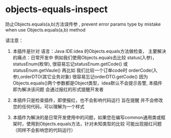 # objects-equals-inspect
防止Objects.equals(a,b)方法误传参 , prevent error params type by mistake when use Objects.equals(a,b) method

请注意：
1. 本插件是针对 语言：Java  IDE:idea 的Objects.equals方法做检查，
主要解决的痛点：日常开发中 例如我们使用Objects.equals去比较 status(入参)，statusEnum(枚举), 很容易忘记statusEnum.getCode() 或 statusEnum.getVaule()
再比如 我们比较一个订单code时 orderCode(入参),orderDTO(其它业务对象) 很容易忘记orderDTO.getCode() 
因为Objects.equals()两个参数都是Object类型，idea默认不会提示告警, 本插件即为解决该问题 会通过报红的形式提醒开发者

2. 本插件只是检查插件，即使报红，也不会影响代码运行 旨在提醒 并不会修改您的任何代码，可以理解为一个样式

3. 本插件为解决的是日常开发使用中的问题，如果您在编写common通用类或框架时，使用到Objects.equals方法，针对未知类型的比较 可能出现报红问题（同样不会影响您的代码运行）